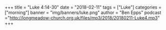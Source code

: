 +++
title = "Luke 4:14-30"
date = "2018-02-11"
tags = ["Luke"]
categories = ["morning"]
banner = "img/banners/luke.png"
author = "Ben Epps"
podcast ="http://longmeadow-church.org.uk/files/mp3/2018/20180211-Luke4.mp3"
+++
